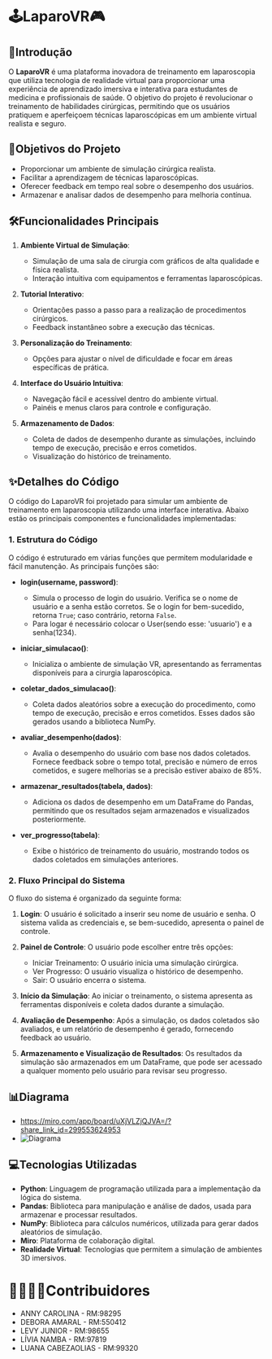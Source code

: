 # 🕹LaparoVR🎮

## 📌Introdução

O **LaparoVR** é uma plataforma inovadora de treinamento em laparoscopia que utiliza tecnologia de realidade virtual para proporcionar uma experiência de aprendizado imersiva e interativa para estudantes de medicina e profissionais de saúde. O objetivo do projeto é revolucionar o treinamento de habilidades cirúrgicas, permitindo que os usuários pratiquem e aperfeiçoem técnicas laparoscópicas em um ambiente virtual realista e seguro.

## 🎯Objetivos do Projeto

- Proporcionar um ambiente de simulação cirúrgica realista.
- Facilitar a aprendizagem de técnicas laparoscópicas.
- Oferecer feedback em tempo real sobre o desempenho dos usuários.
- Armazenar e analisar dados de desempenho para melhoria contínua.

## 🛠Funcionalidades Principais

1. **Ambiente Virtual de Simulação**: 
   - Simulação de uma sala de cirurgia com gráficos de alta qualidade e física realista.
   - Interação intuitiva com equipamentos e ferramentas laparoscópicas.

2. **Tutorial Interativo**: 
   - Orientações passo a passo para a realização de procedimentos cirúrgicos.
   - Feedback instantâneo sobre a execução das técnicas.

3. **Personalização do Treinamento**: 
   - Opções para ajustar o nível de dificuldade e focar em áreas específicas de prática.

4. **Interface do Usuário Intuitiva**: 
   - Navegação fácil e acessível dentro do ambiente virtual.
   - Painéis e menus claros para controle e configuração.

5. **Armazenamento de Dados**: 
   - Coleta de dados de desempenho durante as simulações, incluindo tempo de execução, precisão e erros cometidos.
   - Visualização do histórico de treinamento.
  
## ✨Detalhes do Código

O código do LaparoVR foi projetado para simular um ambiente de treinamento em laparoscopia utilizando uma interface interativa. Abaixo estão os principais componentes e funcionalidades implementadas:

### 1. **Estrutura do Código**

O código é estruturado em várias funções que permitem modularidade e fácil manutenção. As principais funções são:

- **login(username, password)**: 
  - Simula o processo de login do usuário. Verifica se o nome de usuário e a senha estão corretos. Se o login for bem-sucedido, retorna `True`; caso contrário, retorna `False`.
  - Para logar é necessário colocar o User(sendo esse: 'usuario') e a senha(1234).

- **iniciar_simulacao()**: 
  - Inicializa o ambiente de simulação VR, apresentando as ferramentas disponíveis para a cirurgia laparoscópica.

- **coletar_dados_simulacao()**: 
  - Coleta dados aleatórios sobre a execução do procedimento, como tempo de execução, precisão e erros cometidos. Esses dados são gerados usando a biblioteca NumPy.

- **avaliar_desempenho(dados)**: 
  - Avalia o desempenho do usuário com base nos dados coletados. Fornece feedback sobre o tempo total, precisão e número de erros cometidos, e sugere melhorias se a precisão estiver abaixo de 85%.

- **armazenar_resultados(tabela, dados)**: 
  - Adiciona os dados de desempenho em um DataFrame do Pandas, permitindo que os resultados sejam armazenados e visualizados posteriormente.

- **ver_progresso(tabela)**: 
  - Exibe o histórico de treinamento do usuário, mostrando todos os dados coletados em simulações anteriores.

### 2. **Fluxo Principal do Sistema**

O fluxo do sistema é organizado da seguinte forma:

1. **Login**: O usuário é solicitado a inserir seu nome de usuário e senha. O sistema valida as credenciais e, se bem-sucedido, apresenta o painel de controle.

2. **Painel de Controle**: O usuário pode escolher entre três opções:
   - Iniciar Treinamento: O usuário inicia uma simulação cirúrgica.
   - Ver Progresso: O usuário visualiza o histórico de desempenho.
   - Sair: O usuário encerra o sistema.

3. **Início da Simulação**: Ao iniciar o treinamento, o sistema apresenta as ferramentas disponíveis e coleta dados durante a simulação.

4. **Avaliação de Desempenho**: Após a simulação, os dados coletados são avaliados, e um relatório de desempenho é gerado, fornecendo feedback ao usuário.

5. **Armazenamento e Visualização de Resultados**: Os resultados da simulação são armazenados em um DataFrame, que pode ser acessado a qualquer momento pelo usuário para revisar seu progresso.

## 📊Diagrama 

- https://miro.com/app/board/uXjVLZjQJVA=/?share_link_id=299553624953
- ![Diagrama](https://github.com/user-attachments/assets/67699a8a-8514-43f3-8319-f3ff792b41cc)

## 💻Tecnologias Utilizadas

- **Python**: Linguagem de programação utilizada para a implementação da lógica do sistema.
- **Pandas**: Biblioteca para manipulação e análise de dados, usada para armazenar e processar resultados.
- **NumPy**: Biblioteca para cálculos numéricos, utilizada para gerar dados aleatórios de simulação.
- **Miro**: Plataforma de colaboração digital.
- **Realidade Virtual**: Tecnologias que permitem a simulação de ambientes 3D imersivos.

# 👩‍👩‍👧‍👧Contribuidores
- ANNY CAROLINA - RM:98295
- DEBORA AMARAL - RM:550412
- LEVY JUNIOR - RM:98655
- LÍVIA NAMBA - RM:97819
- LUANA CABEZAOLIAS - RM:99320


